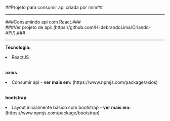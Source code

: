 ##Projeto para consumir api criada por mim##
<hr />
###Consumindo api com React.###

<br />
###Ver projeto de api: (https://github.com/HildebrandoLima/Criando-API/).###

<hr />

<b>Tecnologia: </b>
<li>ReactJS</li>

<br />

<b>axios</b>
<li>Consumir api - <b>ver mais em:</b> (https://www.npmjs.com/package/axios)</li>

<br />

<b>bootstrap</b>
<li>Layout inicialmente básico com bootstrap - <b>ver mais em:</b> (https://www.npmjs.com/package/bootstrap)</li>
